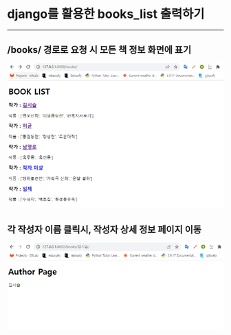 # django를 활용한 books_list 출력하기
------

## /books/ 경로로 요청 시 모든 책 정보 화면에 표기
![Alt text](image.png)


## 각 작성자 이름 클릭시, 작성자 상세 정보 페이지 이동
![Alt text](image-1.png)
